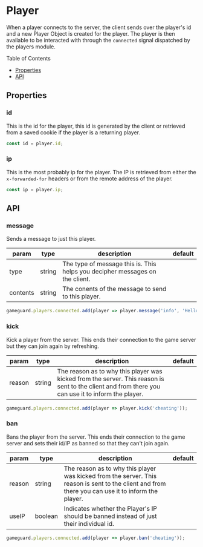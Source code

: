 # Player

When a player connects to the server, the client sends over the player's id and a new Player Object is created for the player. The player is then available to be interacted with through the `connected` signal dispatched by the players module.

Table of Contents

- [Properties](#properties)
- [API](#api)

## **Properties**

### **id**

This is the id for the player, this id is generated by the client or retrieved from a saved cookie if the player is a returning player.

```js
const id = player.id;
```

### **ip**

This is the most probably ip for the player. The IP is retrieved from either the `x-forwarded-for` headers or from the remote address of the player.

```js
const ip = player.ip;
```

## **API**

### **message**

Sends a message to just this player.

| param   	| type   	| description                                                                  	| default 	|
|---------	|--------	|------------------------------------------------------------------------------	|---------	|
| type    	| string 	| The type of message this is. This helps you decipher messages on the client. 	|         	|
| contents 	| string 	| The conents of the message to send to this player.                                        	|         	|

```js
gameguard.players.connected.add(player => player.message('info', 'Hello there!'));
```

### **kick**

Kick a player from the server. This ends their connection to the game server but they can join again by refreshing.

| param  	| type   	| description                                                                                                                                        	| default 	|
|--------	|--------	|----------------------------------------------------------------------------------------------------------------------------------------------------	|---------	|
| reason 	| string 	| The reason as to why this player was kicked from the server. This reason is sent to the client and from there you can use it to inform the player. 	|         	|

```js
gameguard.players.connected.add(player => player.kick('cheating'));
```

### **ban**

Bans the player from the server. This ends their connection to the game server and sets their id/IP as banned so that they can't join again.

| param  	| type    	| description                                                                                                                                        	| default 	|
|--------	|---------	|----------------------------------------------------------------------------------------------------------------------------------------------------	|---------	|
| reason 	| string  	| The reason as to why this player was kicked from the server. This reason is sent to the client and from there you can use it to inform the player. 	|         	|
| useIP  	| boolean 	| Indicates whether the Player's IP should be banned instead of just their individual id.                                                            	|         	|

```js
gameguard.players.connected.add(player => player.ban('cheating'));
```
